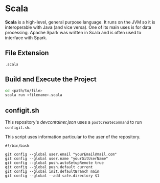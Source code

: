 # Scala

**Scala** is a high-level, general purpose language. It runs on the JVM so it is interoperable with Java (and vice versa). One of its main uses is for data processing. Apache Spark was written in Scala and is often used to interface with Spark.

## File Extension

`.scala`

## Build and Execute the Project

```bash
cd <path/to/file>
scala run <filename>.scala
```

## configit.sh

This repository's *devcontainer.json* uses a `postCreateCommand` to run `configit.sh`.

This script uses information particular to the user of the repository.

```shell
#!/bin/bash

git config --global user.email "yourEmail@mail.com"
git config --global user.name "yourGitUserName"
git config --global push.autoSetupRemote true
git config --global push.default current
git config --global init.defaultBranch main
git config --global --add safe.directory $1
```
